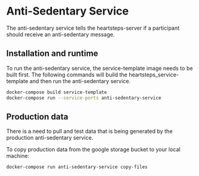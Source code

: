 # Anti-Sedentary Service
The anti-sedentary service tells the heartsteps-server if a participant should receive an anti-sedentary message.

## Installation and runtime
To run the anti-sedentary service, the service-template image needs to be built first. The following commands will build the heartsteps_service-template and then run the anti-sedentary service.

``` bash
docker-compose build service-template
docker-compose run --service-ports anti-sedentary-service
```

## Production data
There is a need to pull and test data that is being generated by the production anti-sedentary service.

To copy production data from the google storage bucket to your local machine:
```bash
docker-compose run anti-sedentary-service copy-files
```

